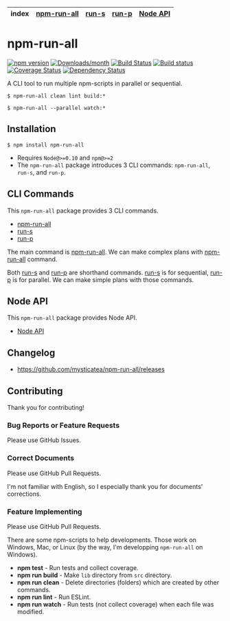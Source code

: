 | index | [npm-run-all] | [run-s] | [run-p] | [Node API] |
|-------|---------------|---------|---------|------------|

# npm-run-all

[![npm version](https://img.shields.io/npm/v/npm-run-all.svg)](https://www.npmjs.com/package/npm-run-all)
[![Downloads/month](https://img.shields.io/npm/dm/npm-run-all.svg)](http://www.npmtrends.com/npm-run-all)
[![Build Status](https://travis-ci.org/mysticatea/npm-run-all.svg?branch=master)](https://travis-ci.org/mysticatea/npm-run-all)
[![Build status](https://ci.appveyor.com/api/projects/status/v0owd44q1r7hceir/branch/master?svg=true)](https://ci.appveyor.com/project/mysticatea/npm-run-all/branch/master)
[![Coverage Status](https://coveralls.io/repos/mysticatea/npm-run-all/badge.svg?branch=master&service=github)](https://coveralls.io/github/mysticatea/npm-run-all?branch=master)
[![Dependency Status](https://david-dm.org/mysticatea/npm-run-all.svg)](https://david-dm.org/mysticatea/npm-run-all)

A CLI tool to run multiple npm-scripts in parallel or sequential.

```
$ npm-run-all clean lint build:*
```

```
$ npm-run-all --parallel watch:*
```

## Installation

```
$ npm install npm-run-all
```

- Requires `Node@>=0.10` and `npm@>=2`
- The `npm-run-all` package introduces 3 CLI commands: `npm-run-all`, `run-s`, and `run-p`.

## CLI Commands

This `npm-run-all` package provides 3 CLI commands.

- [npm-run-all]
- [run-s]
- [run-p]

The main command is [npm-run-all].
We can make complex plans with [npm-run-all] command.

Both [run-s] and [run-p] are shorthand commands.
[run-s] is for sequential, [run-p] is for parallel.
We can make simple plans with those commands.

## Node API

This `npm-run-all` package provides Node API.

- [Node API]

## Changelog

- https://github.com/mysticatea/npm-run-all/releases

## Contributing

Thank you for contributing!

### Bug Reports or Feature Requests

Please use GitHub Issues.

### Correct Documents

Please use GitHub Pull Requests.

I'm not familiar with English, so I especially thank you for documents' corrections.

### Feature Implementing

Please use GitHub Pull Requests.

There are some npm-scripts to help developments.
Those work on Windows, Mac, or Linux (by the way, I'm developping `npm-run-all` on Windows).

- **npm test** - Run tests and collect coverage.
- **npm run build** - Make `lib` directory from `src` directory.
- **npm run clean** - Delete directories (folders) which are created by other commands.
- **npm run lint** - Run ESLint.
- **npm run watch** - Run tests (not collect coverage) when each file was modified.

[npm-run-all]: docs/npm-run-all.md
[run-s]: docs/run-s.md
[run-p]: docs/run-p.md
[Node API]: docs/node-api.md
